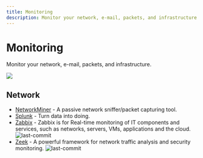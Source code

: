 ```yaml
---
title: Monitoring
description: Monitor your network, e-mail, packets, and infrastructure.
---
```


# Monitoring

Monitor your network, e-mail, packets, and infrastructure.

![](https://img.shields.io/badge/Tools%20%26%20Resources%20Available-4-757575?style=for-the-badge)

## Network

* [NetworkMiner](https://www.netresec.com/?page=NetworkMiner) - A passive network sniffer/packet capturing tool.
* [Splunk](https://www.splunk.com/) - Turn data into doing.
* [Zabbix](https://github.com/zabbix/zabbix) - Zabbix is for Real-time monitoring of IT components and services, such as networks, servers, VMs, applications and the cloud. ![last-commit](https://img.shields.io/github/last-commit/zabbix/zabbix?style=flat)
* [Zeek](https://github.com/zeek/zeek) - A powerful framework for network traffic analysis and security monitoring. ![last-commit](https://img.shields.io/github/last-commit/zeek/zeek?style=flat)